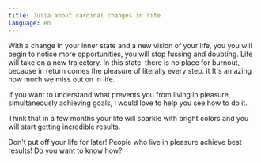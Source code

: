 ```yaml
---
title: Julia about cardinal changes in life
language: en
---
```


<p>With a change in your inner state and a new vision of your life, you
you will begin to notice more opportunities, you will stop fussing and doubting.
Life will take on a new trajectory. In this state, there is no place for burnout,
because in return comes the pleasure of literally every step. it
It's amazing how much we miss out on in life.</p>

<p>If you want to understand what prevents you from living in pleasure, simultaneously achieving
goals, I would love to help you see how to do it.</p>

<p>Think that in a few months your life will sparkle with bright colors and
you will start getting incredible results.</p>

<p>Don't put off your life for later! People who live in pleasure achieve
best results! Do you want to know how?</p>
